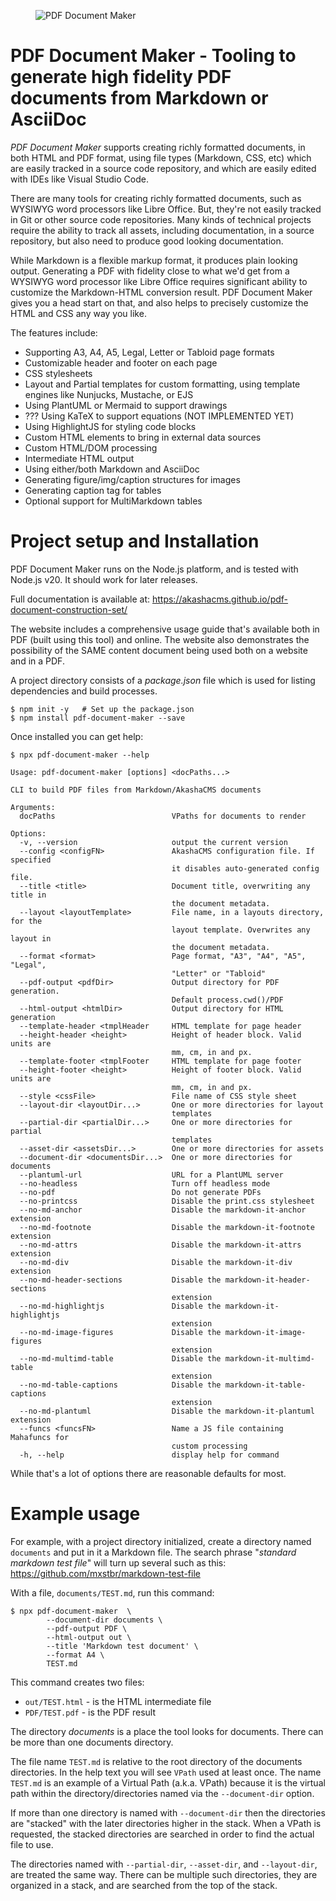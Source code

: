
<figure class="ml-auto mr-auto">
<img src="https://akashacms.github.io/pdf-document-construction-set/logo-pdf-document-maker.png" class="ml-auto mr-auto" alt="PDF Document Maker"/>
</figure>

# PDF Document Maker - Tooling to generate high fidelity PDF documents from Markdown or AsciiDoc

_PDF Document Maker_ supports creating richly formatted documents, in both HTML and PDF format, using file types (Markdown, CSS, etc) which are easily tracked in a source code repository, and which are easily edited with IDEs like Visual Studio Code.

There are many tools for creating richly formatted documents, such as WYSIWYG word processors like Libre Office.  But, they're not easily tracked in Git or other source code repositories.  Many kinds of technical projects require the ability to track all assets, including documentation, in a source repository, but also need to produce good looking documentation.

While Markdown is a flexible markup format, it produces plain looking output.  Generating a PDF with fidelity close to what we'd get from a WYSIWYG word processor like Libre Office requires significant ability to customize the Markdown-HTML conversion result.  PDF Document Maker gives you a head start on that, and also helps to precisely customize the HTML and CSS any way you like.

The features include:

* Supporting A3, A4, A5, Legal, Letter or Tabloid page formats
* Customizable header and footer on each page
* CSS stylesheets
* Layout and Partial templates for custom formatting, using template engines like Nunjucks, Mustache, or EJS
* Using PlantUML or Mermaid to support drawings
* ??? Using KaTeX to support equations (NOT IMPLEMENTED YET)
* Using HighlightJS for styling code blocks
* Custom HTML elements to bring in external data sources
* Custom HTML/DOM processing
* Intermediate HTML output
* Using either/both Markdown and AsciiDoc
* Generating figure/img/caption structures for images
* Generating caption tag for tables
* Optional support for MultiMarkdown tables

# Project setup and Installation

PDF Document Maker runs on the Node.js platform, and is tested with Node.js v20.  It should work for later releases.

Full documentation is available at: https://akashacms.github.io/pdf-document-construction-set/

The website includes a comprehensive usage guide that's available both in PDF (built using this tool) and online.  The website also demonstrates the possibility of the SAME content document being used both on a website and in a PDF.

A project directory consists of a _package.json_ file which is used for listing dependencies and build processes.

```shell
$ npm init -y   # Set up the package.json
$ npm install pdf-document-maker --save
```

Once installed you can get help:

```shell
$ npx pdf-document-maker --help

Usage: pdf-document-maker [options] <docPaths...>

CLI to build PDF files from Markdown/AkashaCMS documents

Arguments:
  docPaths                          VPaths for documents to render

Options:
  -v, --version                     output the current version
  --config <configFN>               AkashaCMS configuration file. If specified
                                    it disables auto-generated config file.
  --title <title>                   Document title, overwriting any title in
                                    the document metadata.
  --layout <layoutTemplate>         File name, in a layouts directory, for the
                                    layout template. Overwrites any layout in
                                    the document metadata.
  --format <format>                 Page format, "A3", "A4", "A5", "Legal",
                                    "Letter" or "Tabloid"
  --pdf-output <pdfDir>             Output directory for PDF generation.
                                    Default process.cwd()/PDF
  --html-output <htmlDir>           Output directory for HTML generation
  --template-header <tmplHeader     HTML template for page header
  --height-header <height>          Height of header block. Valid units are
                                    mm, cm, in and px.
  --template-footer <tmplFooter     HTML template for page footer
  --height-footer <height>          Height of footer block. Valid units are
                                    mm, cm, in and px.
  --style <cssFile>                 File name of CSS style sheet
  --layout-dir <layoutDir...>       One or more directories for layout
                                    templates
  --partial-dir <partialDir...>     One or more directories for partial
                                    templates
  --asset-dir <assetsDir...>        One or more directories for assets
  --document-dir <documentsDir...>  One or more directories for documents
  --plantuml-url                    URL for a PlantUML server
  --no-headless                     Turn off headless mode
  --no-pdf                          Do not generate PDFs
  --no-printcss                     Disable the print.css stylesheet
  --no-md-anchor                    Disable the markdown-it-anchor extension
  --no-md-footnote                  Disable the markdown-it-footnote extension
  --no-md-attrs                     Disable the markdown-it-attrs extension
  --no-md-div                       Disable the markdown-it-div extension
  --no-md-header-sections           Disable the markdown-it-header-sections
                                    extension
  --no-md-highlightjs               Disable the markdown-it-highlightjs
                                    extension
  --no-md-image-figures             Disable the markdown-it-image-figures
                                    extension
  --no-md-multimd-table             Disable the markdown-it-multimd-table
                                    extension
  --no-md-table-captions            Disable the markdown-it-table-captions
                                    extension
  --no-md-plantuml                  Disable the markdown-it-plantuml extension
  --funcs <funcsFN>                 Name a JS file containing Mahafuncs for
                                    custom processing
  -h, --help                        display help for command

```

While that's a lot of options there are reasonable defaults for most.

# Example usage

For example, with a project directory initialized, create a directory named `documents` and put in it a Markdown file.  The search phrase "_standard markdown test file_" will turn up several such as this: https://github.com/mxstbr/markdown-test-file

With a file, `documents/TEST.md`, run this command:

```shell
$ npx pdf-document-maker  \
        --document-dir documents \
        --pdf-output PDF \
        --html-output out \
        --title 'Markdown test document' \
        --format A4 \
        TEST.md
```

This command creates two files:

* `out/TEST.html` - is the HTML intermediate file
* `PDF/TEST.pdf` - is the PDF result

The directory _documents_ is a place the tool looks for documents.  There can be more than one documents directory.

The file name `TEST.md` is relative to the root directory of the documents directories.  In the help text you will see `VPath` used at least once.  The name `TEST.md` is an example of a Virtual Path (a.k.a. VPath) because it is the virtual path within the directory/directories named via the `--document-dir` option.

If more than one directory is named with `--document-dir` then the directories are "stacked" with the later directories higher in the stack.  When a VPath is requested, the stacked directories are searched in order to find the actual file to use.

The directories named with `--partial-dir`, `--asset-dir`, and `--layout-dir`, are treated the same way.  There can be multiple such directories, they are organized in a stack, and are searched from the top of the stack.

